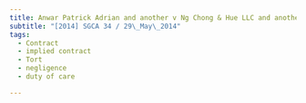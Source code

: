 ```yaml
---
title: Anwar Patrick Adrian and another v Ng Chong & Hue LLC and another
subtitle: "[2014] SGCA 34 / 29\_May\_2014"
tags:
  - Contract
  - implied contract
  - Tort
  - negligence
  - duty of care

---
```


